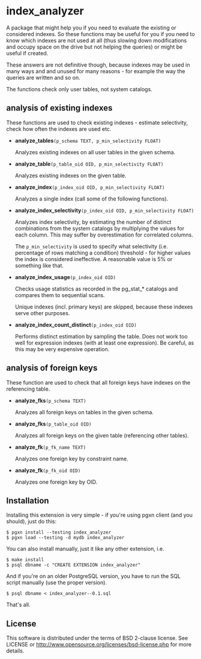 index_analyzer
==============

A package that might help you if you need to evaluate the existing
or considered indexes. So these functions may be useful for you if
you need to know which indexes are not used at all (thus slowing
down modifications and occupy space on the drive but not helping
the queries) or might be useful if created.

These answers are not definitive though, because indexes may be
used in many ways and and unused for many reasons - for example
the way the queries are written and so on.

The functions check only user tables, not system catalogs.


analysis of existing indexes
----------------------------

These functions are used to check existing indexes - estimate
selectivity, check how often the indexes are used etc.

 * **analyze\_tables**`(p_schema TEXT, p_min_selectivity FLOAT)`

    Analyzes existing indexes on all user tables in the given schema.

 * **analyze\_table**`(p_table_oid OID, p_min_selectivity FLOAT)`

    Analyzes existing indexes on the given table.

 * **analyze\_index**`(p_index_oid OID, p_min_selectivity FLOAT)`

    Analyzes a single index (call some of the following functions).

 * **analyze\_index\_selectivity**`(p_index_oid OID,
                                    p_min_selectivity FLOAT)`

    Analyzes index selectivity, by estimating the number of distinct
    combinations from the system catalogs by multiplying the values
    for each column. This may suffer by overestimation for correlated
    columns.

    The `p_min_selectivity` is used to specify what selectivity (i.e.
    percentage of rows matching a condition) threshold - for higher
    values the index is considered ineffective. A reasonable value
    is 5% or something like that.

 * **analyze\_index\_usage**`(p_index_oid OID)`

    Checks usage statistics as recorded in the pg_stat_* catalogs and
    compares them to sequential scans.

    Unique indexes (incl. primary keys) are skipped, because these
    indexes serve other purposes.

 * **analyze\_index\_count\_distinct**`(p_index_oid OID)`

    Performs distinct estimation by sampling the table. Does not work
    too well for expression indexes (with at least one expression).
    Be careful, as this may be very expensive operation.


analysis of foreign keys
------------------------

These function are used to check that all foreign keys have indexes on
the referencing table.

 * **analyze\_fks**`(p_schema TEXT)`

    Analyzes all foreign keys on tables in the given schema.

 * **analyze\_fks**`(p_table_oid OID)`

    Analyzes all foreign keys on the given table (referencing other
    tables).

 * **analyze\_fk**`(p_fk_name TEXT)`

    Analyzes one foreign key by constraint name.

 * **analyze\_fk**`(p_fk_oid OID)`

    Analyzes one foreign key by OID.


Installation
------------
Installing this extension is very simple - if you're using pgxn client
(and you should), just do this:

    $ pgxn install --testing index_analyzer
    $ pgxn load --testing -d mydb index_analyzer

You can also install manually, just it like any other extension, i.e.

    $ make install
    $ psql dbname -c "CREATE EXTENSION index_analyzer"

And if you're on an older PostgreSQL version, you have to run the SQL
script manually (use the proper version).

    $ psql dbname < index_analyzer--0.1.sql

That's all.


License
-------
This software is distributed under the terms of BSD 2-clause license.
See LICENSE or http://www.opensource.org/licenses/bsd-license.php for
more details.